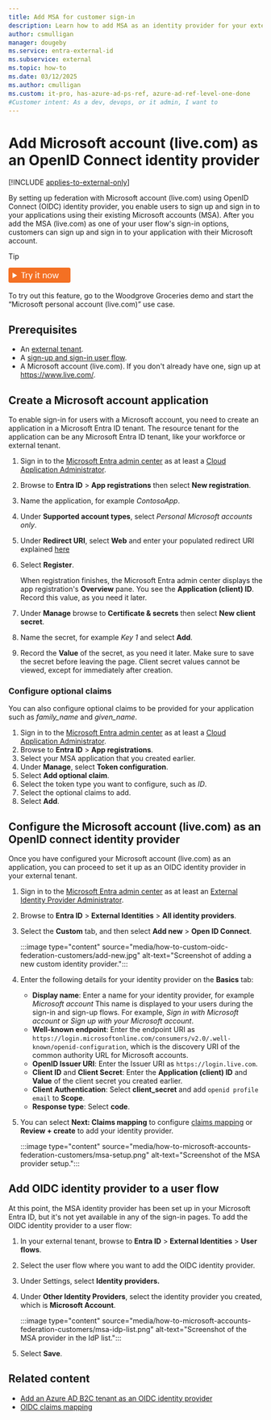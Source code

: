 ```yaml
---
title: Add MSA for customer sign-in
description: Learn how to add MSA as an identity provider for your external tenant.
author: csmulligan
manager: dougeby
ms.service: entra-external-id
ms.subservice: external
ms.topic: how-to
ms.date: 03/12/2025
ms.author: cmulligan
ms.custom: it-pro, has-azure-ad-ps-ref, azure-ad-ref-level-one-done
#Customer intent: As a dev, devops, or it admin, I want to
---
```


# Add Microsoft account (live.com) as an OpenID Connect identity provider

[!INCLUDE [applies-to-external-only](../includes/applies-to-external-only.md)]

By setting up federation with Microsoft account (live.com) using OpenID Connect (OIDC) identity provider, you enable users to sign up and sign in to your applications using their existing Microsoft accounts (MSA).
After you add the MSA (live.com) as one of your user flow's sign-in options, customers can sign up and sign in to your application with their Microsoft account.

> [!TIP]
> [![Try it now](./media/common/try-it-now.png)](https://woodgrovedemo.com/#usecase=MSA)
>
> To try out this feature, go to the Woodgrove Groceries demo and start the “Microsoft personal account (live.com)” use case.

## Prerequisites

- An [external tenant](how-to-create-external-tenant-portal.md).
- A [sign-up and sign-in user flow](how-to-user-flow-sign-up-sign-in-customers.md).
- A Microsoft account (live.com). If you don't already have one, sign up at https://www.live.com/.

## Create a Microsoft account application

To enable sign-in for users with a Microsoft account, you need to create an application in a Microsoft Entra ID tenant. The resource tenant for the application can be any Microsoft Entra ID tenant, like your workforce or external tenant.  

1. Sign in to the [Microsoft Entra admin center](https://entra.microsoft.com) as at least a [Cloud Application Administrator](~/identity/role-based-access-control/permissions-reference.md#cloud-application-administrator).
1. Browse to **Entra ID** > **App registrations** then select **New registration**.
1. Name the application, for example *ContosoApp*.
1. Under **Supported account types**, select _Personal Microsoft accounts only_.
1. Under **Redirect URI**, select **Web** and enter your populated redirect URI explained [here](/entra/external-id/customers/how-to-custom-oidc-federation-customers#set-up-your-openid-connect-identity-provider)
1. Select **Register**.

   When registration finishes, the Microsoft Entra admin center displays the app registration's **Overview** pane. You see the **Application (client) ID**. Record this value, as you need it later.

7. Under **Manage** browse to **Certificate & secrets** then select **New client secret**.
8. Name the secret, for example *Key 1* and select **Add**.
9. Record the **Value** of the secret, as you need it later. Make sure to save the secret before leaving the page. Client secret values cannot be viewed, except for immediately after creation.

### Configure optional claims

You can also configure optional claims to be provided for your application such as *family_name* and *given_name*.

1. Sign in to the [Microsoft Entra admin center](https://entra.microsoft.com) as at least a [Cloud Application Administrator](~/identity/role-based-access-control/permissions-reference.md#cloud-application-administrator). 
1. Browse to **Entra ID** > **App registrations**.
1. Select your MSA application that you created earlier.
1. Under **Manage**, select **Token configuration**.
1. Select **Add optional claim**.
1. Select the token type you want to configure, such as *ID*.
1. Select the optional claims to add.
1. Select **Add**.

## Configure the Microsoft account (live.com) as an OpenID connect identity provider

Once you have configured your Microsoft account (live.com) as an application, you can proceed to set it up as an OIDC identity provider in your external tenant.

1. Sign in to the [Microsoft Entra admin center](https://entra.microsoft.com) as at least an [External Identity Provider Administrator](~/identity/role-based-access-control/permissions-reference.md#external-identity-provider-administrator).
1. Browse to **Entra ID** > **External Identities** > **All identity providers**.
1. Select the **Custom** tab, and then select **Add new** > **Open ID Connect**.

      :::image type="content" source="media/how-to-custom-oidc-federation-customers/add-new.jpg" alt-text="Screenshot of adding a new custom identity provider.":::

1. Enter the following details for your identity provider on the **Basics** tab:
      - **Display name**: Enter a name for your identity provider, for example *Microsoft account* This name is displayed to your users during the sign-in and sign-up flows. For example, *Sign in with Microsoft account* or *Sign up with your Microsoft account*.
      - **Well-known endpoint**: Enter the endpoint URI as `https://login.microsoftonline.com/consumers/v2.0/.well-known/openid-configuration`, which is the discovery URI of the common authority URL for Microsoft accounts.
      - **OpenID Issuer URI**: Enter the Issuer URI as `https://login.live.com`.
      - **Client ID** and **Client Secret**: Enter the **Application (client) ID** and **Value** of the client secret you created earlier.
      - **Client Authentication**:  Select **client_secret** and add	`openid profile email` to **Scope**.
      - **Response type**: Select **code**.
1. You can select **Next: Claims mapping** to configure [claims mapping](reference-oidc-claims-mapping-customers.md) or **Review + create** to add your identity provider.

   :::image type="content" source="media/how-to-microsoft-accounts-federation-customers/msa-setup.png" alt-text="Screenshot of the MSA provider setup.":::

## Add OIDC identity provider to a user flow

At this point, the MSA identity provider has been set up in your Microsoft Entra ID, but it's not yet available in any of the sign-in pages. To add the OIDC identity provider to a user flow:

1. In your external tenant, browse to **Entra ID** > **External Identities** > **User flows**.
1. Select the user flow where you want to add the OIDC identity provider.
1. Under Settings, select **Identity providers.**
1. Under **Other Identity Providers**, select the identity provider you created, which is **Microsoft Account**.

   :::image type="content" source="media/how-to-microsoft-accounts-federation-customers/msa-idp-list.png" alt-text="Screenshot of the MSA provider in the IdP list.":::

1. Select **Save**.

## Related content

- [Add an Azure AD B2C tenant as an OIDC identity provider](how-to-b2c-federation-customers.md)
- [OIDC claims mapping](reference-oidc-claims-mapping-customers.md)
